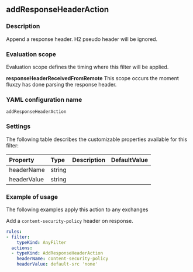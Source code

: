 ## addResponseHeaderAction

### Description

Append a response header. H2 pseudo header will be ignored.

### Evaluation scope

Evaluation scope defines the timing where this filter will be applied. 

**responseHeaderReceivedFromRemote** This scope occurs the moment fluxzy has done parsing the response header.

### YAML configuration name

    addResponseHeaderAction

### Settings

The following table describes the customizable properties available for this filter: 

| Property | Type | Description | DefaultValue |
| :------- | :------- | :------- | -------- |
| headerName | string |  |  |
| headerValue | string |  |  |

### Example of usage

The following examples apply this action to any exchanges

Add a `content-security-policy` header on response.

```yaml
rules:
- filter:
    typeKind: AnyFilter
  actions:
  - typeKind: AddResponseHeaderAction
    headerName: content-security-policy
    headerValue: default-src 'none'
```



